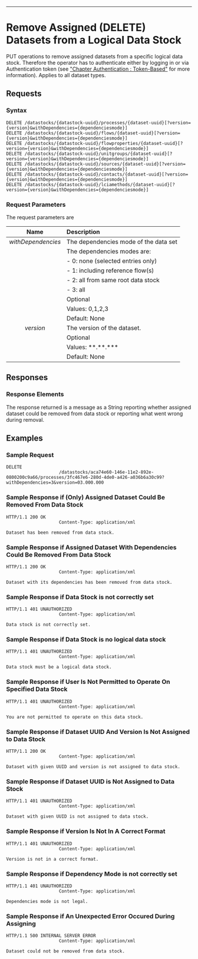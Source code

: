---

Remove Assigned (DELETE) Datasets from a Logical Data Stock
==============================


PUT operations to remove assigned datasets from a specific logical data stock. Therefore the operator 
has to authenticate either by logging in or via Authentication token (see ["Chapter Authentication : 
Token-Based"](./Service_API_Authentication_Token.md) for more information).
 Applies to all dataset types.

Requests
--------

### Syntax

    DELETE /datastocks/{datastock-uuid}/processes/{dataset-uuid}[?version={version}&withDependencies={dependenciesmode}]
    DELETE /datastocks/{datastock-uuid}/flows/{dataset-uuid}[?version={version}&withDependencies={dependenciesmode}]
    DELETE /datastocks/{datastock-uuid}/flowproperties/{dataset-uuid}[?version={version}&withDependencies={dependenciesmode}]
    DELETE /datastocks/{datastock-uuid}/unitgroups/{dataset-uuid}[?version={version}&withDependencies={dependenciesmode}]
    DELETE /datastocks/{datastock-uuid}/sources/{dataset-uuid}[?version={version}&withDependencies={dependenciesmode}]
    DELETE /datastocks/{datastock-uuid}/contacts/{dataset-uuid}[?version={version}&withDependencies={dependenciesmode}]
    DELETE /datastocks/{datastock-uuid}/lciamethods/{dataset-uuid}[?version={version}&withDependencies={dependenciesmode}]
                    

### Request Parameters

The request parameters are

| Name                  | Description                                               |
| :-------------------: | :-------------------------------------------------------- |
| *withDependencies*    | The dependencies mode of the data set                     |
|                       | The dependencies modes are:                               |
|                       |  - 0: none (selected entries only)                        |
|                       |  - 1: including reference flow(s)                         |
|                       |  - 2: all from same root data stock                            |
|                       |  - 3: all                                                 |
|                       | Optional                                                  |
|                       | Values: 0,1,2,3                                           |
|                       | Default: None                                             |
| *version*             | The version of the dataset.                               |
|                       | Optional                                                  |
|                       | Values: &ast;&ast;.&ast;&ast;.&ast;&ast;&ast;                                        |
|                       | Default: None                                             |

Responses
---------

### Response Elements

The response returned is a message as a String reporting whether assigned dataset could be removed from data stock or reporting what went wrong during removal.

Examples
--------

### Sample Request

    DELETE
                        /datastocks/aca74e60-146e-11e2-892e-0800200c9a66/processes/3fc467e6-280d-4de0-a426-a036b6a30c99?withDependencies=3&version=03.000.000
                    

### Sample Response if (Only) Assigned Dataset Could Be Removed From Data Stock

    HTTP/1.1 200 OK
                        Content-Type: application/xml
                    
    Dataset has been removed from data stock.
    
### Sample Response if Assigned Dataset With Dependencies Could Be Removed From Data Stock

    HTTP/1.1 200 OK
                        Content-Type: application/xml
                    
    Dataset with its dependencies has been removed from data stock.
    
### Sample Response if Data Stock is not correctly set

    HTTP/1.1 401 UNAUTHORIZED
                        Content-Type: application/xml
                    
    Data stock is not correctly set.
    
### Sample Response if Data Stock is no logical data stock

    HTTP/1.1 401 UNAUTHORIZED
                        Content-Type: application/xml
                    
    Data stock must be a logical data stock.
    
### Sample Response if User Is Not Permitted to Operate On Specified Data Stock

    HTTP/1.1 401 UNAUTHORIZED
                        Content-Type: application/xml
                    
    You are not permitted to operate on this data stock.
    
### Sample Response if Dataset UUID And Version Is Not Assigned to Data Stock

    HTTP/1.1 200 OK
                        Content-Type: application/xml
                    
    Dataset with given UUID and version is not assigned to data stock.
    
### Sample Response if Dataset UUID is Not Assigned to Data Stock

    HTTP/1.1 401 UNAUTHORIZED
                        Content-Type: application/xml
                    
    Dataset with given UUID is not assigned to data stock.
    
### Sample Response if Version Is Not In A Correct Format

    HTTP/1.1 401 UNAUTHORIZED
                        Content-Type: application/xml
                    
    Version is not in a correct format.
    
### Sample Response if Dependency Mode is not correctly set

    HTTP/1.1 401 UNAUTHORIZED
                        Content-Type: application/xml
                    
    Dependencies mode is not legal.
    
### Sample Response if An Unexpected Error Occured During Assigning

    HTTP/1.1 500 INTERNAL SERVER ERROR
                        Content-Type: application/xml
                    
    Dataset could not be removed from data stock.
        
~~~~
